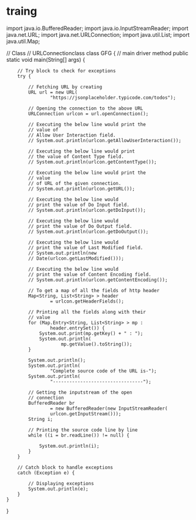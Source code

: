 # traing
import java.io.BufferedReader;
import java.io.InputStreamReader;
import java.net.URL;
import java.net.URLConnection;
import java.util.List;
import java.util.Map;

// Class
// URLConnectionclass
class GFG {
    // main driver method
    public static void main(String[] args)
    {

        // Try block to check for exceptions
        try {

            // Fetching URL by creating
            URL url = new URL(
                    "https://jsonplaceholder.typicode.com/todos");

            // Opening the connection to the above URL
            URLConnection urlcon = url.openConnection();

            // Executing the below line would print the
            // value of
            // Allow User Interaction field.
            // System.out.println(urlcon.getAllowUserInteraction());

            // Executing the below line would print
            // the value of Content Type field.
            // System.out.println(urlcon.getContentType());

            // Executing the below line would print the
            // value
            // of URL of the given connection.
            // System.out.println(urlcon.getURL());

            // Executing the below line would
            // print the value of Do Input field.
            // System.out.println(urlcon.getDoInput());

            // Executing the below line would
            // print the value of Do Output field.
            // System.out.println(urlcon.getDoOutput());

            // Executing the below line would
            // print the value of Last Modified field.
            // System.out.println(new
            // Date(urlcon.getLastModified()));

            // Executing the below line would
            // print the value of Content Encoding field.
            // System.out.println(urlcon.getContentEncoding());

            // To get a map of all the fields of http header
            Map<String, List<String> > header
                    = urlcon.getHeaderFields();

            // Printing all the fields along with their
            // value
            for (Map.Entry<String, List<String> > mp :
                    header.entrySet()) {
                System.out.print(mp.getKey() + " : ");
                System.out.println(
                        mp.getValue().toString());
            }

            System.out.println();
            System.out.println(
                    "Complete source code of the URL is-");
            System.out.println(
                    "---------------------------------");

            // Getting the inputstream of the open
            // connection
            BufferedReader br
                    = new BufferedReader(new InputStreamReader(
                    urlcon.getInputStream()));
            String i;

            // Printing the source code line by line
            while ((i = br.readLine()) != null) {

                System.out.println(i);
            }
        }

        // Catch block to handle exceptions
        catch (Exception e) {

            // Displaying exceptions
            System.out.println(e);
        }
    }
}
